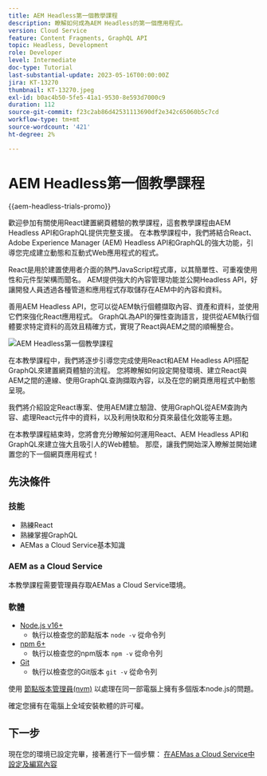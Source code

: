 ```yaml
---
title: AEM Headless第一個教學課程
description: 瞭解如何成為AEM Headless的第一個應用程式。
version: Cloud Service
feature: Content Fragments, GraphQL API
topic: Headless, Development
role: Developer
level: Intermediate
doc-type: Tutorial
last-substantial-update: 2023-05-16T00:00:00Z
jira: KT-13270
thumbnail: KT-13270.jpeg
exl-id: b0ac4b50-5fe5-41a1-9530-8e593d7000c9
duration: 112
source-git-commit: f23c2ab86d42531113690df2e342c65060b5c7cd
workflow-type: tm+mt
source-wordcount: '421'
ht-degree: 2%

---
```


# AEM Headless第一個教學課程

{{aem-headless-trials-promo}}

歡迎參加有關使用React建置網頁體驗的教學課程，這套教學課程由AEM Headless API和GraphQL提供完整支援。 在本教學課程中，我們將結合React、Adobe Experience Manager (AEM) Headless API和GraphQL的強大功能，引導您完成建立動態和互動式Web應用程式的程式。

React是用於建置使用者介面的熱門JavaScript程式庫，以其簡單性、可重複使用性和元件型架構而聞名。 AEM提供強大的內容管理功能並公開Headless API，好讓開發人員透過各種管道和應用程式存取儲存在AEM中的內容和資料。

善用AEM Headless API，您可以從AEM執行個體擷取內容、資產和資料，並使用它們來強化React應用程式。 GraphQL為API的彈性查詢語言，提供從AEM執行個體要求特定資料的高效且精確方式，實現了React與AEM之間的順暢整合。

![AEM Headless第一個教學課程](./assets/overview/overview.png)

在本教學課程中，我們將逐步引導您完成使用React和AEM Headless API搭配GraphQL來建置網頁體驗的流程。 您將瞭解如何設定開發環境、建立React與AEM之間的連線、使用GraphQL查詢擷取內容，以及在您的網頁應用程式中動態呈現。

我們將介紹設定React專案、使用AEM建立驗證、使用GraphQL從AEM查詢內容、處理React元件中的資料，以及利用快取和分頁來最佳化效能等主題。

在本教學課程結束時，您將會充分瞭解如何運用React、AEM Headless API和GraphQL來建立強大且吸引人的Web體驗。 那麼，讓我們開始深入瞭解並開始建置您的下一個網頁應用程式！

## 先決條件

### 技能

+ 熟練React
+ 熟練掌握GraphQL
+ AEMas a Cloud Service基本知識

### AEM as a Cloud Service 

本教學課程需要管理員存取AEMas a Cloud Service環境。

### 軟體

+ [Node.js v16+](https://nodejs.org/en/)
   + 執行以檢查您的節點版本 `node -v` 從命令列
+ [npm 6+](https://www.npmjs.com/)
   + 執行以檢查您的npm版本 `npm -v` 從命令列
+ [Git](https://git-scm.com/)
   + 執行以檢查您的Git版本 `git -v` 從命令列

使用 [節點版本管理員(nvm)](https://github.com/nvm-sh/nvm) 以處理在同一部電腦上擁有多個版本node.js的問題。

確定您擁有在電腦上全域安裝軟體的許可權。

## 下一步

現在您的環境已設定完畢，接著進行下一個步驟： [在AEMas a Cloud Service中設定及編寫內容](./1-content-modeling.md)
